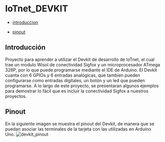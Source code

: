 IoTnet_DEVKIT
===============
-	[introduccion](#Introducción)

-	[pinout](#Pinout)

Introducción
------------

Proyecto para aprender a utilizar el Devkit de desarrollo de IoTnet, el cual trae un modulo Wisol de conectividad Sigfox y un microprocesador ATmega 328P, por lo que puede programarse mediante el IDE de Arduino.
El Devkit cuanta con 6 GPIOs y 6 entradas analógicas, que tambien pueden configurarse como entradas digitales, un botón y un led que pueden programarse. 
A lo largo de este proyecto, se presentaran algunos ejemplos para demostrar lo fácil que es incluir la conectividad Sigfox a nuestros proyectos.

Pinout
------
En la siguiente imagen se muestra el pinout del Devkit, de manera que se puedan asociar las terminales de la tarjeta con las utilizadas en Arduino Uno.
![devkit_pinout](https://github.com/Iotnet/IoTnet_DEVKIT/tree/master/images/devkit_pinout.jpg?raw=true)